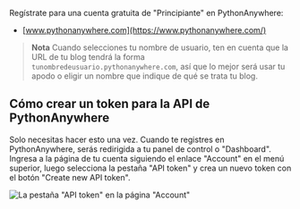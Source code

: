 Regístrate para una cuenta gratuita de "Principiante" en PythonAnywhere:

* [www.pythonanywhere.com](https://www.pythonanywhere.com/)

> **Nota** Cuando selecciones tu nombre de usuario, ten en cuenta que la URL de tu blog tendrá la forma `tunombredeusuario.pythonanywhere.com`, así que lo mejor será usar tu apodo o eligir un nombre que indique de qué se trata tu blog.

## Cómo crear un token para la API de PythonAnywhere

Solo necesitas hacer esto una vez. Cuando te registres en PythonAnywhere, serás redirigida a tu panel de control o "Dashboard". Ingresa a la página de tu cuenta siguiendo el enlace "Account" en el menú superior, luego selecciona la pestaña "API token" y crea un nuevo token con el botón "Create new API token".

![La pestaña "API token" en la página "Account"](images/pythonanywhere_create_api_token.png)